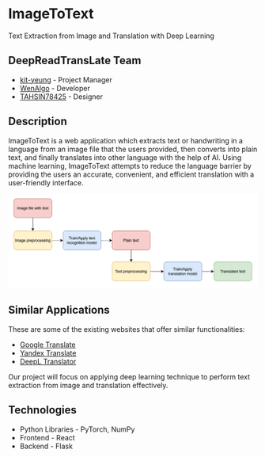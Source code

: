 # ImageToText
Text Extraction from Image and Translation with Deep Learning

## DeepReadTransLate Team
- [kit-yeung](https://github.com/kit-yeung) - Project Manager
- [WenAlgo](https://github.com/WenAlgo) - Developer
- [TAHSIN78425](https://github.com/TAHSIN78425) - Designer

## Description
ImageToText is a web application which extracts text or handwriting in a language from an image file that the users provided, then converts into plain text, and finally translates into other language with the help of AI. Using machine learning, ImageToText attempts to reduce the language barrier by providing the users an accurate, convenient, and efficient translation with a user-friendly interface.

<img src="https://github.com/kit-yeung/ImageToText/blob/main/img/flowchart.png">

## Similar Applications
These are some of the existing websites that offer similar functionalities:
- [Google Translate](https://translate.google.com)
- [Yandex Translate](https://translate.yandex.com)
- [DeepL Translator](https://www.deepl.com/en/translator)

Our project will focus on applying deep learning technique to perform text extraction from image and translation effectively.

## Technologies
- Python Libraries - PyTorch, NumPy<br/>
- Frontend - React<br/>
- Backend - Flask
